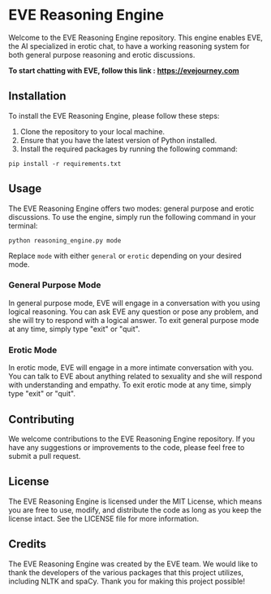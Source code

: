 # EVE Reasoning Engine

Welcome to the EVE Reasoning Engine repository. This engine enables EVE, the AI specialized in erotic chat, to have a working reasoning system for both general purpose reasoning and erotic discussions.

**To start chatting with EVE, follow this link : https://evejourney.com**

## Installation

To install the EVE Reasoning Engine, please follow these steps:

1. Clone the repository to your local machine.
2. Ensure that you have the latest version of Python installed.
3. Install the required packages by running the following command: 

```
pip install -r requirements.txt
```

## Usage

The EVE Reasoning Engine offers two modes: general purpose and erotic discussions. To use the engine, simply run the following command in your terminal:

```
python reasoning_engine.py mode
```

Replace `mode` with either `general` or `erotic` depending on your desired mode.

### General Purpose Mode

In general purpose mode, EVE will engage in a conversation with you using logical reasoning. You can ask EVE any question or pose any problem, and she will try to respond with a logical answer. To exit general purpose mode at any time, simply type "exit" or "quit".

### Erotic Mode

In erotic mode, EVE will engage in a more intimate conversation with you. You can talk to EVE about anything related to sexuality and she will respond with understanding and empathy. To exit erotic mode at any time, simply type "exit" or "quit".

## Contributing

We welcome contributions to the EVE Reasoning Engine repository. If you have any suggestions or improvements to the code, please feel free to submit a pull request. 

## License

The EVE Reasoning Engine is licensed under the MIT License, which means you are free to use, modify, and distribute the code as long as you keep the license intact. See the LICENSE file for more information.  

## Credits

The EVE Reasoning Engine was created by the EVE team. We would like to thank the developers of the various packages that this project utilizes, including NLTK and spaCy. Thank you for making this project possible!

